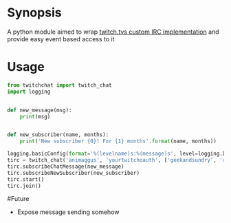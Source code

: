 # Synopsis

A python module aimed to wrap [twitch.tvs custom IRC implementation](https://github.com/justintv/Twitch-API/blob/master/IRC.md) and provide easy event based access to it

# Usage
```python
from twitchchat import twitch_chat
import logging


def new_message(msg):
    print(msg)


def new_subscriber(name, months):
    print('New subscriber {0}! For {1} months'.format(name, months))

logging.basicConfig(format='%(levelname)s:%(message)s', level=logging.DEBUG)
tirc = twitch_chat('animaggus', 'yourtwitchoauth', ['geekandsundry', 'riotgames'])
tirc.subscribeChatMessage(new_message)
tirc.subscribeNewSubscriber(new_subscriber)
tirc.start()
tirc.join()
```

#Future
- Expose message sending somehow
